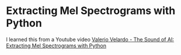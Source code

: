 # Extracting Mel Spectrograms with Python
I learned this from a Youtube video [Valerio Velardo - The Sound of AI: Extracting Mel Spectrograms with Python
](https://www.youtube.com/watch?v=TdnVE5m3o_0)
